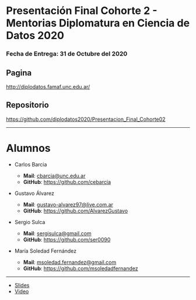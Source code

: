 Presentación Final Cohorte 2 - Mentorias Diplomatura en Ciencia de Datos 2020
=============================================================================

### **Fecha de Entrega**: 31 de Octubre del 2020

Pagina
------

http://diplodatos.famaf.unc.edu.ar/

Repositorio
-----------

https://github.com/diplodatos2020/Presentacion_Final_Cohorte02

---

Alumnos
=======

* Carlos Barcia
  - **Mail**: cbarcia@unc.edu.ar
  - **GitHub**: https://github.com/cebarcia

* Gustavo Álvarez
  - **Mail**: gustavo-alvarez97@live.com.ar
  - **GitHub**: https://github.com/AlvarezGustavo

* Sergio Sulca
  - **Mail**: sergisulca@gmail.com
  - **GitHub**: https://github.com/ser0090

* María Soledad Fernández
  - **Mail**: msoledad.fernandez@gmail.com
  - **GitHub**: https://github.com/msoledadfernandez

---

 * [Slides](./slides.pdf)
 * [Video](https://drive.google.com/file/d/1IUniKfmGkdRcwDO0LYSLluXiI6yrenAD/view?usp=sharing)
